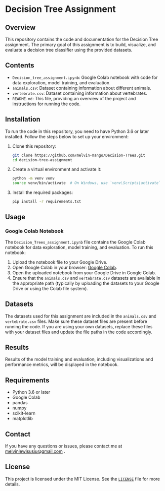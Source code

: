 # Decision Tree Assignment

## Overview

This repository contains the code and documentation for the Decision Tree assignment. The primary goal of this assignment is to build, visualize, and evaluate a decision tree classifier using the provided datasets.

## Contents

- `Decision_tree_assignment.ipynb`: Google Colab notebook with code for data exploration, model training, and evaluation.
- `animals.csv`: Dataset containing information about different animals.
- `vertebrate.csv`: Dataset containing information about vertebrates.
- `README.md`: This file, providing an overview of the project and instructions for running the code.

## Installation

To run the code in this repository, you need to have Python 3.6 or later installed. Follow the steps below to set up your environment:

1. Clone this repository:
   ```bash
   git clone https://github.com/melvin-mango/Decision-Trees.git
   cd decision-tree-assignment
   ```

2. Create a virtual environment and activate it:
   ```bash
   python -m venv venv
   source venv/bin/activate  # On Windows, use `venv\Scripts\activate`
   ```

3. Install the required packages:
   ```bash
   pip install -r requirements.txt
   ```

## Usage

### Google Colab Notebook

The `Decision_Trees_assignment.ipynb` file contains the Google Colab notebook for data exploration, model training, and evaluation. To run this notebook:

1. Upload the notebook file to your Google Drive.
2. Open Google Colab in your browser: [Google Colab](https://colab.research.google.com/).
3. Open the uploaded notebook from your Google Drive in Google Colab.
4. Ensure that the `animals.csv` and `vertebrate.csv` datasets are available in the appropriate path (typically by uploading the datasets to your Google Drive or using the Colab file system).

## Datasets

The datasets used for this assignment are included in the `animals.csv` and `vertebrate.csv` files. Make sure these dataset files are present before running the code. If you are using your own datasets, replace these files with your dataset files and update the file paths in the code accordingly.

## Results

Results of the model training and evaluation, including visualizations and performance metrics, will be displayed in the notebook.

## Requirements

- Python 3.6 or later
- Google Colab
- pandas
- numpy
- scikit-learn
- matplotlib

## Contact

If you have any questions or issues, please contact me at melvinlewisusiu@gmail.com .

## License

This project is licensed under the MIT License. See the [`LICENSE`](LICENSE) file for more details.
